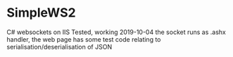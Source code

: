 # SimpleWS2
C# websockets on IIS
Tested, working 2019-10-04
the socket runs as .ashx handler, the web page has some test code relating to serialisation/deserialisation of JSON
